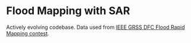 # Flood Mapping with SAR
Actively evolving codebase.
Data used from [IEEE GRSS DFC Flood Rapid Mapping contest](https://ieee-dataport.org/competitions/2024-ieee-grss-data-fusion-contest-flood-rapid-mapping).
